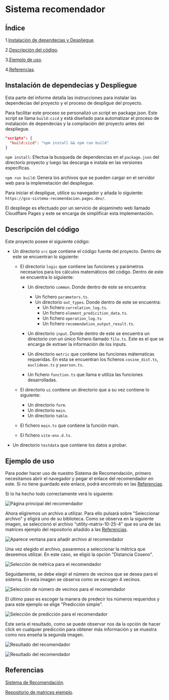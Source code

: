 # Sistema recomendador 

## Índice

1.[Instalación de dependecias y Despliegue](#instalación-de-dependecias-y-despliegue).

2.[Descripción del código](#descripción-del-código).

3.[Ejemplo de uso](#ejemplo-de-uso).

4.[Referencias](#referencias).


## Instalación de dependecias y Despliegue

  Esta parte del informe detalla las instrucciones para instalar las dependecias del proyecto y el proceso de despligue del proyecto.

  Para facilitar este proceso se personalizó un script en package.json. Este script se llama `build:cicd` y está diseñado para automatizar el proceso de instalación de dependecias y la compilación del proyecto antes del despliegue.

  ```package.json
  "scripts": {
    "build:cicd": "npm install && npm run build"
  }
  ```
  `npm install`: Efectua la busqueda de dependencias en el `package.json` del directorio proyecto y luego las descarga e instala en las versiones específicas.

  `npm run build`: Genera los archivos que se pueden cargar en el servidor web para la implemetación del despliegue.

  Para iniciar el despligue, utilice su navegador y añada lo siguiente: `https://gco-sistema-recomendacion.pages.dev/`.

  El despliege es efectuado por un servicio de alojamineto web llamado Cloudflare Pages y este se encarga de simplificar esta implementación.

  <!-- Las fotos serían añadidas aquí-->


## Descripción del código
  Este proyecto posee el siguiente código:
  - Un directorio `src` que contiene el código fuente del proyecto. Dentro de este se encuentran lo siguiente:

      - El directorio `logic` que contiene las funciones y parámetros necesarios para los cálculos matemáticos del código. Dentro de este se encuentra lo siguiente:
        - Un directorio `common`. Donde dentro de este se encuentra:
          - Un fichero `parameters.ts`.
          - Un directorio `out_types`. Donde dentro de este se encuentra:
            - Un fichero `correlation_log.ts`.
            - Un fichero `element_predicition_data.ts`.
            - Un fichero `operation_log.ts`
            - Un fichero `recomendation_output_result.ts`.

        - Un directorio `input`. Donde dentro de este se encuentra un directorio con un único fichero llamado `file.ts`. Este es el que se encarga de extraer la información de los inputs.
        
        - Un directorio `metric` que contiene las funciones mátematicas requeridas. En esta se encuentran los ficheros `cosine_dist.ts`, `euclidean.ts` y `pearson.ts`.
        - Un fichero `function.ts` que llama e utiliza las funciones desarrolladas.

      - El directorio `ui` contiene un directorio que a su vez contiene lo siguiente:
        - Un directorio `form`.
        - Un directorio `main`.
        - Un directorio `table`.

      - El fichero `main.ts` que contiene la función main.

      - El fichero `vite-env.d.ts`.

  - Un directorio `testdata` que contiene los datos a probar.

## Ejemplo de uso
Para poder hacer uso de nuestro Sistema de Recomendación, primero necesitamos abrir el navegador y pegar el enlace del recomendador en este. Si no tiene guardado este enlace, podrá encontralo  en las [Referencias](#referencias).

Si lo ha hecho todo correctamente verá lo siguiente:

![Página principal del recomendador](/images/Inicio.png)




Ahora eligiremos un archivo a utilizar. Para ello pulsará sobre "Seleccionar archivo" y eligirá uno de su biblioteca. Como se observa en la siguiente imagen, se seleccionó el archivo "utility-matrix-10-25-4" que es una de las matrices ejemplo del repositorio añadido a las [Referencias](#referencias).

![Aparece ventana para añadir archivo al recomendador](/images/Seleccionar_archivo.png)




Una vez elegido el archivo, pasaremos a seleccionar la métrica que deseemos utilizar. En este caso, se eligió la opción "Distancia Coseno". 

![Selección de métrica para el recomendador](/images/Seleccionar_metrica.png)




Seguidamente, se debe elegir el número de vecinos que se desea para el sistema. En esta imagen se observa como se escogen 4 vecinos.

![Selección de número de vecinos para el recomendador](/images/N_vecinos.png)




El último paso es escoger la manera de predecir los números requeridos y para este ejemplo se elige "Predicción simple".

![Selección de predicción para el recomendador](/images/Seleccionar_prediccion.png)




Este sería el resultado, como se puede observar nos da la opción de hacer click en cualquier predicción para obtener más información y se muestra como nos enseña la segunda imagen.

![Resultado del recomendador](/images/Resultado_p1.png)

![Resultado del recomendador](/images/Resultado_p2.png)


## Referencias

[Sistema de Recomendación](https://gco-sistema-recomendacion.pages.dev/).

[Repositorio de matrices ejemplo](https://github.com/ull-cs/gestion-conocimiento/blob/main/recommeder-systems/examples-utility-matrices/utility-matrix-10-25-4.txt).


